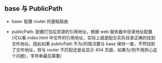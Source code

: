 ## base 与 PublicPath

- base: 配置 router 的基础路由

- publicPath: 配置打包后资源的引用地址，根据 web 服务器中目录地址配置(可以看 index.html 中文件的引用地址，实际上就是配合实际目录正确的找到文件地址，因此如果 publicPath 不为/的情况要与 base 保持一直，不然找到了文件地址，但与 router 不匹配还是会显示 404 页面，如果为/则不用担心这个问题)，字符串最后需要/
